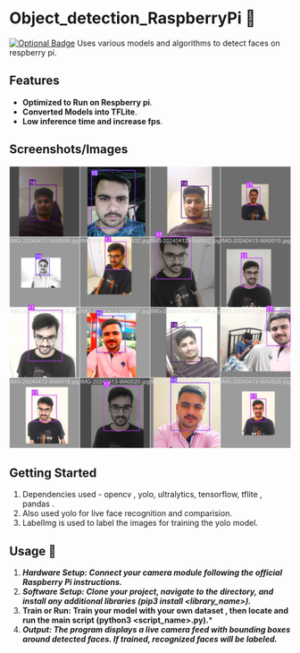 # **Object_detection_RaspberryPi  🦱**


[![Optional Badge](https://img.shields.io/badge/license-MIT-blue.svg)](https://shields.io)  Uses various models and algorithms to detect faces on respberry pi.

## **Features**

* **Optimized to Run on Respberry pi**.
* **Converted Models into TFLite**. 
* **Low inference time and increase fps**.

## **Screenshots/Images**

![Alt text for image 1](https://github.com/Shivam-a0621/Object_detection_RaspberryPi/blob/main/train_batch270%20(1).jpg)  
## **Getting Started**

1. Dependencies used - opencv , yolo, ultralytics, tensorflow, tflite , pandas .
2. Also used yolo for live face recognition and comparision.
3. LabelImg is used to label the images for training the yolo model.
   


## **Usage 🦳**
1. ***Hardware Setup: Connect your camera module following the official Raspberry Pi instructions.***
2. ***Software Setup: Clone your project, navigate to the directory, and install any additional libraries (pip3 install <library_name>).***
3. **Train or Run: Train your model with your own dataset , then locate and run the main script (python3 <script_name>.py).***
4. ***Output: The program displays a live camera feed with bounding boxes around detected faces. If trained, recognized faces will be labeled.***


